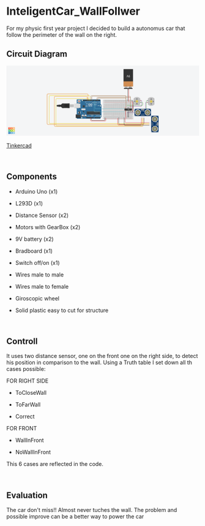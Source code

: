 # InteligentCar_WallFollwer

For my physic first year project I decided to build a autonomus car that follow the perimeter of the wall on the right.
<br>

## Circuit Diagram

<div style="text-align:center"><img src="Images/CircuitDiagram.png" width="" height="" /></div>

[Tinkercad](https://github.com/un0038998/PS3ControlledCar/blob/main/Diagrams/PS3%20Controlled%20Car.png)

<br>

## Components

- Arduino Uno (x1)

- L293D (x1)

- Distance Sensor (x2)

- Motors with GearBox (x2)

- 9V battery (x2)

- Bradboard (x1)

- Switch off/on (x1)

- Wires male to male

- Wires male to female

- Giroscopic wheel

- Solid plastic easy to cut for structure 
<br>

## Controll

It uses two distance sensor, one on the front one on the right side, to detect his position in comparison to the wall. Using a Truth table I set down all th cases possible:

FOR RIGHT SIDE
- ToCloseWall

- ToFarWall

- Correct

FOR FRONT
- WallInFront

- NoWallInFront

This 6 cases are reflected in the code.


<br>

## Evaluation

The car don't miss!! Almost never tuches the wall. The problem and possible improve can be a better way to power the car